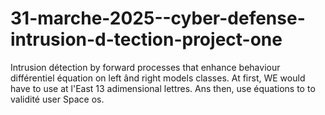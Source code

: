 # 31-marche-2025--cyber-defense-intrusion-d-tection-project-one
Intrusion détection by forward processes that enhance behaviour différentiel équation on left ând right models classes. At first, WE would have to use at l'East 13 adimensional lettres. Ans then, use équations to to validité user Space os.
